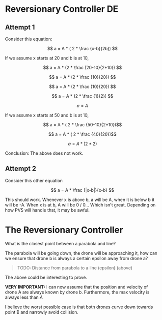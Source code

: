 # Reversionary Controller DE

## Attempt 1

Consider this equation: 

$$ a = A * ( 2 * \frac {x-b}{2b}) $$

If we assume x starts at 20 and b is at 10, 

$$ a = A * (2 * \frac {20-10}{2*10}) $$

$$ a = A * (2 * \frac {10}{20}) $$

$$ a = A * (2 * \frac {10}{20}) $$

$$ a = A * (2 * \frac {1}{2}) $$

$$ a = A $$


If we assume x starts at 50 and b is at 10,

$$ a = A * ( 2 * \frac {50-10}{2*10})$$

$$ a = A * ( 2 * \frac {40}{20})$$


$$ a = A * ( 2 * 2)$$

Conclusion: The above does not work. 

## Attempt 2

Consider this other equation

$$ a = A * \frac {|x-b|}{x-b} $$


This should work. Whenever x is above b, a will be A, when it is below b it will
be -A. When x is at b, A will be 0 / 0... Which isn't great. Depending on how
PVS will handle that, it may be awful. 

# The Reversionary Controller

What is the closest point between a parabola and line?

The parabola will be going down, the drone will be approaching it, how can we
ensure that drone b is always a certain epsilon away from drone a?

> TODO: Distance from parabola to a line (epsilon) (above)

The above could be interesting to prove.

**VERY IMPORTANT:**  I can now assume that the position and velocity of drone A are
always known by drone b. Furthermore, the max velocity is always less than $A$

I believe the worst possible case is that both drones curve down towards point B
and narrowly avoid collision.
